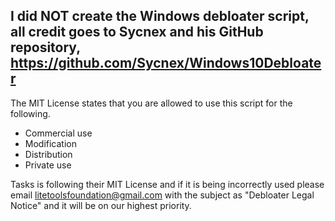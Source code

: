 ﻿ ## I did NOT create the Windows debloater script, all credit goes to Sycnex and his GitHub repository, https://github.com/Sycnex/Windows10Debloater

The MIT License states that you are allowed to use this script for the following.
 - Commercial use
 - Modification
 - Distribution
 - Private use

Tasks is following their MIT License and if it is being incorrectly used please email litetoolsfoundation@gmail.com with the subject as "Debloater Legal Notice" and it will be 
on our highest priority.
